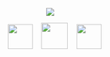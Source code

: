 <p align="center">
  <a href="https://aocattleya.com/" /><img src="https://user-images.githubusercontent.com/39142850/88430972-5e10c500-ce34-11ea-8f9d-e5f0967879ec.png" /></a>
</p>
<p align="center">
  <a>　</a>
  <a href="https://twitter.com/aocattleya"><img src="https://user-images.githubusercontent.com/39142850/88427403-cd36eb00-ce2d-11ea-9cbc-eb981fd21b3a.png" width="50px;" /></a><a>　</a>
  <a href="https://qiita.com/aocattleya"><img src="https://user-images.githubusercontent.com/39142850/88427408-cf994500-ce2d-11ea-9125-a41bc9f0bb2e.png" width="53px;" /></a><a>　</a>
  <a href="https://lapras.com/public/QIOCQBE"><img src="https://user-images.githubusercontent.com/39142850/88427410-d0ca7200-ce2d-11ea-8d84-155f5a8bb63a.png" width="50px;" /></a>
<p>
<p align="center">
  <a href="https://twitter.com/aocattleya"><img src="https://img.shields.io/twitter/follow/aocattleya?style=social" height="17px;" /></a>
  <a href="http://qiita.com/aocattleya"><img src="https://qiita-badge.apiapi.app/s/aocattleya/contributions.svg" height="17px;" /></a>
  <a href="http://qiita.com/aocattleya"><img src="https://qiita-badge.apiapi.app/s/aocattleya/followers.svg" height="17px;" /></a>
<p>
